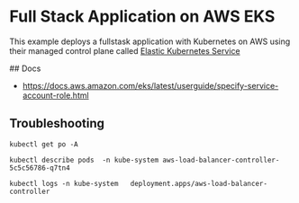 # Full Stack Application on AWS EKS

This example deploys a fullstask application with Kubernetes on AWS using their managed control plane called [Elastic Kubernetes Service](https://aws.amazon.com/eks/)

## Docs

- https://docs.aws.amazon.com/eks/latest/userguide/specify-service-account-role.html

## Troubleshooting

```
kubectl get po -A
```

```
kubectl describe pods  -n kube-system aws-load-balancer-controller-5c5c56786-q7tn4
```

```
kubectl logs -n kube-system   deployment.apps/aws-load-balancer-controller
```
